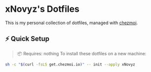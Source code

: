 # xNovyz's Dotfiles

This is my personal collection of dotfiles, managed with [chezmoi](https://www.chezmoi.io/).

## ⚡ Quick Setup

> 📦 Requires: nothing
To install these dotfiles on a new machine:

```bash
sh -c "$(curl -fsLS get.chezmoi.io)" -- init --apply xNovyz
